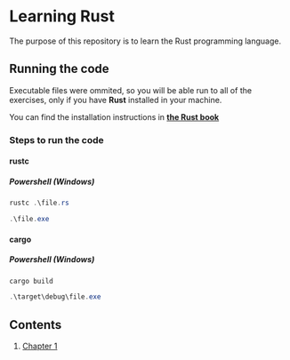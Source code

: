 # Learning Rust
The purpose of this repository is to learn the Rust programming language.

## Running the code

Executable files were ommited, so you will be able run to all of the exercises, only if you have **Rust** installed in your machine.

You can find the installation instructions in **[the Rust book](https://doc.rust-lang.org/stable/book/ch01-01-installation.html)**

### Steps to run the code

#### rustc

##### Powershell (Windows)
```powershell
rustc .\file.rs

.\file.exe
```
#### cargo

##### Powershell (Windows)

```powershell
cargo build

.\target\debug\file.exe
```

## Contents

1. [Chapter 1](/chapter-1/)